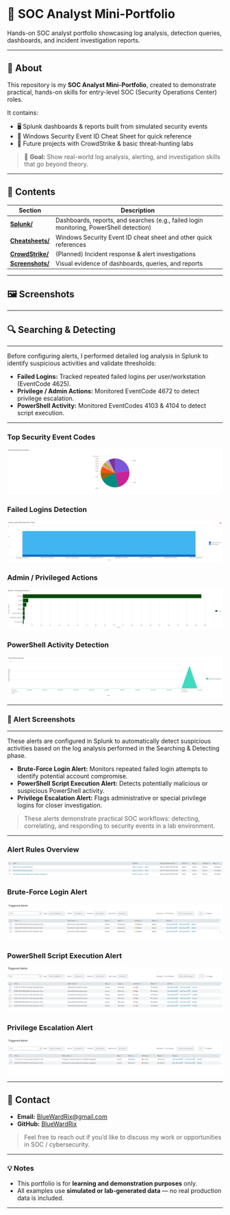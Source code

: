 # 🔐 SOC Analyst Mini-Portfolio

Hands-on SOC analyst portfolio showcasing log analysis, detection queries, dashboards, and incident investigation reports.

---

## 📌 About
This repository is my **SOC Analyst Mini-Portfolio**, created to demonstrate practical, hands-on skills for entry-level SOC (Security Operations Center) roles.  

It contains:
- 🖥️ Splunk dashboards & reports built from simulated security events  
- 📄 Windows Security Event ID Cheat Sheet for quick reference  
- 🚀 Future projects with CrowdStrike & basic threat-hunting labs  

> 🎯 **Goal:** Show real-world log analysis, alerting, and investigation skills that go beyond theory.

---

## 📂 Contents
| Section | Description |
|---------|-------------|
| [**Splunk/**](https://github.com/BlueWardRix/SOC-Analyst-Mini-Portfolio/tree/main/01-Splunk) | Dashboards, reports, and searches (e.g., failed login monitoring, PowerShell detection) |
| [**Cheatsheets/**](https://github.com/BlueWardRix/SOC-Analyst-Mini-Portfolio/tree/main/02-Cheatsheets) | Windows Security Event ID cheat sheet and other quick references |
| [**CrowdStrike/**](https://github.com/BlueWardRix/SOC-Analyst-Mini-Portfolio/tree/main/03-CrowdStrike) | (Planned) Incident response & alert investigations |
| [**Screenshots/**](https://github.com/BlueWardRix/SOC-Analyst-Mini-Portfolio/tree/main/04-Screenshots) | Visual evidence of dashboards, queries, and reports |

---

## 🖼️ Screenshots
---

## 🔍 Searching & Detecting
---
Before configuring alerts, I performed detailed log analysis in Splunk to identify suspicious activities and validate thresholds:

- **Failed Logins:** Tracked repeated failed logins per user/workstation (EventCode 4625).  
- **Privilege / Admin Actions:** Monitored EventCode 4672 to detect privilege escalation.  
- **PowerShell Activity:** Monitored EventCodes 4103 & 4104 to detect script execution.

---

### Top Security Event Codes
![Security Event Codes](04-Screenshots/Dashboards/01-Security_Event_Codes.png)

### Failed Logins Detection
![Failed Logins](04-Screenshots/Dashboards/02-Failed_logins.png)

### Admin / Privileged Actions
![Admin & Privileged Actions](04-Screenshots/Dashboards/03-Admin_&_Privileged_Actions.png)

### PowerShell Activity Detection
![PowerShell Detection](04-Screenshots/Dashboards/04-Powershell_detect.png)

---

### 🚨 Alert Screenshots
---
These alerts are configured in Splunk to automatically detect suspicious activities based on the log analysis performed in the Searching & Detecting phase.  

- **Brute-Force Login Alert:** Monitors repeated failed login attempts to identify potential account compromise.  
- **PowerShell Script Execution Alert:** Detects potentially malicious or suspicious PowerShell activity.  
- **Privilege Escalation Alert:** Flags administrative or special privilege logins for closer investigation.  

> These alerts demonstrate practical SOC workflows: detecting, correlating, and responding to security events in a lab environment.
---

### Alert Rules Overview
![Alert Rules](04-Screenshots/Alerts/01-Alert_Rules.png)

### Brute-Force Login Alert
![Brute Force Alert](04-Screenshots/Alerts/02-Brute_Force_Login_Detection.png)

### PowerShell Script Execution Alert
![PowerShell Alert](04-Screenshots/Alerts/03-PowerShell_Alerts.png)

### Privilege Escalation Alert
![Privilege Escalation Alert](04-Screenshots/Alerts/04-Privilege_Escalation.png)

---

## 📧 Contact
- **Email:** [BlueWardRix@gmail.com](mailto:BlueWardRix@gmail.com)  
- **GitHub:** [BlueWardRix](https://github.com/BlueWardRix)

> Feel free to reach out if you’d like to discuss my work or opportunities in SOC / cybersecurity.

---

### 💡 Notes
- This portfolio is for **learning and demonstration purposes** only.  
- All examples use **simulated or lab-generated data** — no real production data is included.

---
